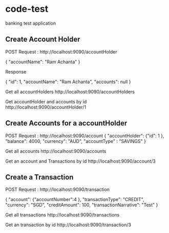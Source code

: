 # code-test
banking test application

Create Account Holder
---------------------
POST Request : 
http://localhost:9090/accountHolder

{
    "accountName": "Ram Achanta"
}

Response

{
    "id": 1,
    "accountName": "Ram Achanta",
    "accounts": null
}

Get all accountHolders
http://localhost:9090/accountHolders

Get accountHolder and accounts by id
http://localhost:9090/accountHolder/1

Create Accounts for a accountHolder
-----------------------------------
POST Request : 
http://localhost:9090/account
 {
   "accountHolder": {"id": 1 },
    "balance": 4000,
    "currency": "AUD",
    "accountType" : "SAVINGS"
 }
 
 Get all accounts
 http://localhost:9090/accounts
 
 Get an account and Transactions by id 
 http://localhost:9090/account/3
 
Create a Transaction
-----------------------------------
POST Request : 
 http://localhost:9090/transaction
 
  {
   "account": {"accountNumber":4 },
    "transactionType": "CREDIT",
    "currency": "SGD",
    "creditAmount": 100,
    "transactionNarrative": "Test"
 }
  
  Get all transactions
 http://localhost:9090/transactions
 
 Get an transaction by id
 http://localhost:9090/transaction/3
